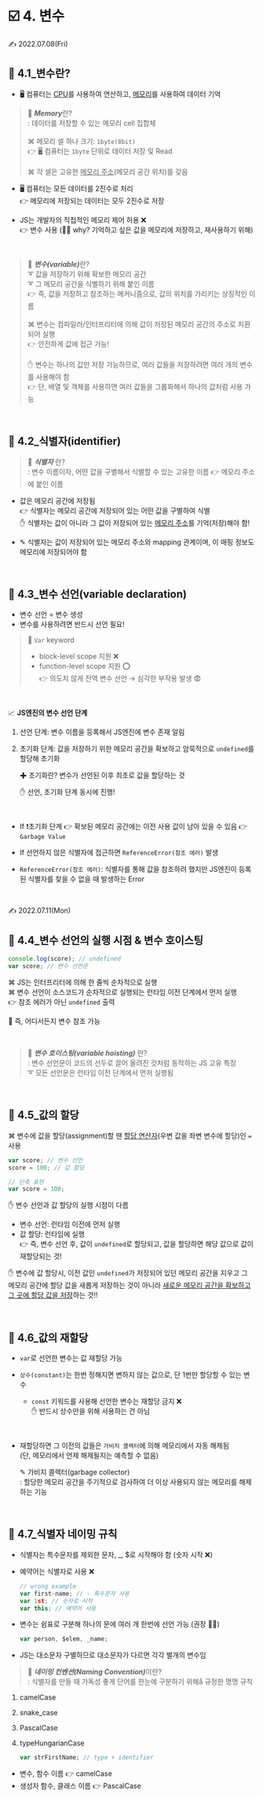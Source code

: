 # ☑️ 4. 변수

✍️ 2022.07.08(Fri)

## 📎 4.1\_변수란?

- 🖥 컴퓨터는 <u>CPU</u>를 사용하여 연산하고, <u>메모리</u>를 사용하여 데이터 기억

> 🧐 <i><strong>Memory</strong></i>란? <br/>
> : 데이터를 저장할 수 있는 메모리 cell 집합체 <br/><br/>
> ⌘ 메모리 셀 하나 크기: `1byte(8bit)` <br/>
> 👉 🖥 컴퓨터는 `1byte` 단위로 데이터 저장 및 Read <br/><br/>
> ⌘ 각 셀은 고유한 <u>메모리 주소</u>(메모리 공간 위치)를 갖음

- 🖥 컴퓨터는 모든 데이터를 2진수로 처리 <br/>
  👉 메모리에 저장되는 데이터는 모두 2진수로 저장

- JS는 개발자의 직접적인 메모리 제어 허용 ❌ <br/>
  👉 변수 사용 (🤷‍♀️ why? 기억하고 싶은 값을 메모리에 저장하고, 재사용하기 위해)

<br/>

> 🧐 <i><strong>변수(variable)</strong></i>란? <br/>
> ➰ 값을 저장하기 위해 확보한 메모리 공간 <br/>
> ➰ 그 메모리 공간을 식별하기 위해 붙인 이름 <br/>
> 👉 즉, 값을 저장하고 참조하는 메커니즘으로, 값의 위치를 가리키는 상징적인 이름 <br/> <br/>
> ⌘ 변수는 컴파일러/인터프리터에 의해 값이 저장된 메모리 공간의 주소로 치환되어 실행 <br/>
> 👉 안전하게 값에 접근 가능! <br/><br/>
> ✋ 변수는 하나의 값만 저장 가능하므로, 여러 값들을 저장하려면 여러 개의 변수를 사용해야 함<br/>
> 👉 단, 배열 및 객체를 사용하면 여러 값들을 그룹화해서 하나의 값처럼 사용 가능

<br/>

## 📎 4.2\_식별자(identifier)

> 🧐 <i><strong>식별자</strong></i> 란? <br/>
> : 변수 이름이자, 어떤 값을 구별해서 식별할 수 있는 고유한 이름 👉 메모리 주소에 붙인 이름

- 값은 메모리 공간에 저장됨<br/>
  👉 식별자는 메모리 공간에 저장되어 있는 어떤 값을 구별하여 식별<br/>
  ✋ 식별자는 값이 아니라 그 값이 저장되어 있는 <u>메모리 주소</u>를 기억(저장)해야 함!

- ✎ 식별자는 값이 저장되어 있는 메모리 주소와 mapping 관계이며, 이 매핑 정보도 메모리에 저장되어야 함

<br/>

## 📎 4.3\_변수 선언(variable declaration)

- 변수 선언 = 변수 생성
- 변수를 사용하려면 반드시 선언 필요!

> 🧐 `Var` keyword
>
> - block-level scope 지원 ❌
> - function-level scope 지원 ⭕️ <br/>
>   👉 의도치 않게 전역 변수 선언 → 심각한 부작용 발생 😨

<br/>

📈 <strong>JS엔진의 변수 선언 단계</strong>

1. 선언 단계: 변수 이름을 등록해서 JS엔진에 변수 존재 알림
2. 초기화 단계: 값을 저장하기 위한 메모리 공간을 확보하고 암묵적으로 `undefined`를 할당해 초기화 <br/>

   ✚ 초기화란? 변수가 선언된 이후 최초로 값을 할당하는 것 <br/>

   ✋ 선언, 초기화 단계 동시에 진행!

<br/>

- If ❗️초기화 단계 👉 확보된 메모리 공간에는 이전 사용 값이 남아 있을 수 있음 👉 `Garbage Value`

- If 선언하지 않은 식별자에 접근하면 `ReferenceError(참조 에러)` 발생
- `ReferenceError(참조 에러)`: 식별자를 통해 값을 참조하려 했지만 JS엔진이 등록된 식별자를 찾을 수 없을 때 발생하는 Error

<br/>

✍️ 2022.07.11(Mon)

## 📎 4.4\_변수 선언의 실행 시점 & 변수 호이스팅

```js
console.log(score); // undefined
var score; // 변수 선언문
```

⌘ JS는 인터프리터에 의해 한 줄씩 순차적으로 실행 <br/>
⌘ 변수 선언이 소스코드가 순차적으로 실행되는 런타임 이전 단계에서 먼저 실행 <br/>
👉 참조 에러가 아닌 `undefined` 출력

🙌 즉, 어디서든지 변수 참조 가능

<br/>

> 🧐 <i><strong>변수 호이스팅(variable hoisting)</strong></i> 란? <br/>
> : 변수 선언문이 코드의 선두로 끌어 올려진 것처럼 동작하는 JS 고유 특징 <br/>
> ➰ 모든 선언문은 런타임 이전 단계에서 먼저 실행됨

<br/>

## 📎 4.5\_값의 할당

⌘ 변수에 값을 할당(assignment)할 땐 <u>할당 연산자</u>(우변 값을 좌변 변수에 할당)인 `=` 사용

```js
var score; // 변수 선언
score = 100; // 값 할당

// 단축 표현
var score = 100;
```

✋ 변수 선언과 값 할당의 실행 시점이 다름

- 변수 선언: 런타임 이전에 먼저 실행
- 값 할당: 런타임에 실행 <br/>
  👉 즉, 변수 선언 후, 값이 `undefined`로 할당되고, 값을 할당하면 해당 값으로 값이 재할당되는 것!

✋ 변수에 값 할당시, 이전 값인 `undefined`가 저장되어 있던 메모리 공간을 지우고 그 메모리 공간에 할당 값을 새롭게 저장하는 것이 아니라 <u>새로운 메모리 공간을 확보하고 그 곳에 할당 값을 저장</u>하는 것!!

<br/>

## 📎 4.6\_값의 재할당

- `var`로 선언한 변수는 값 재할당 가능

- `상수(constant)`는 한번 정해지면 변하지 않는 값으로, 단 1번만 할당할 수 있는 변수
  - `const` 키워드를 사용해 선언한 변수는 재할당 금지 ❌ <br/>
    ✋ 반드시 상수만을 위해 사용하는 건 아님

<br/>

- 재할당하면 그 이전의 값들은 `가비지 콜렉터`에 의해 메모리에서 자동 해제됨 <br/>
  (단, 메모리에서 언제 해제될지는 예측할 수 없음)

  ✎ 가비지 콜렉터(garbage collector) <br/>
  : 할당한 메모리 공간을 주기적으로 검사하여 더 이상 사용되지 않는 메모리를 해제하는 기능

<br/>

## 📎 4.7\_식별자 네이밍 규칙

- 식별자는 특수문자를 제외한 문자, \_, $로 시작해야 함 (숫자 시작 ❌)
- 예약어는 식별자로 사용 ❌

  ```js
  // wrong example
  var first-name; // - 특수문자 사용
  var 1st; // 숫자로 시작
  var this; // 예약어 사용
  ```

- 변수는 쉼표로 구분해 하나의 문에 여러 개 한번에 선언 가능 (권장 🙅‍♀️)

  ```js
  var person, $elem, _name;
  ```

- JS는 대소문자 구별하므로 대소문자가 다르면 각각 별개의 변수임

> 🧐 <i><strong>네이밍 컨벤션(Naming Convention)</strong></i>이란? <br/>
> : 식별자를 만들 때 가독성 좋게 단어를 한눈에 구분하기 위해å 규정한 명명 규칙

1. camelCase
2. snake_case
3. PascalCase
4. typeHungarianCase

   ```js
   var strFirstName; // type + identifier
   ```

- 변수, 함수 이름 👉 camelCase
- 생성자 함수, 클래스 이름 👉 PascalCase
